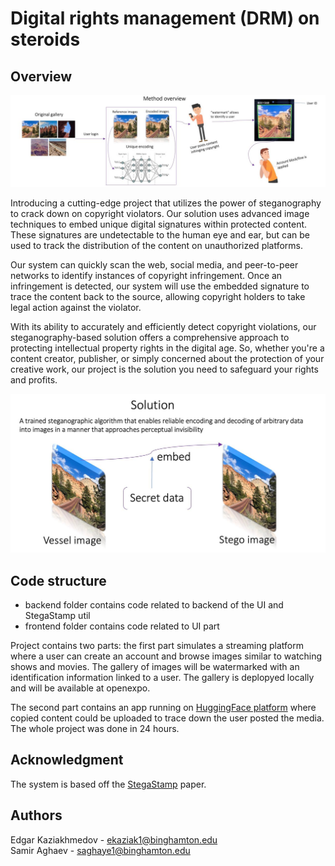 # Digital rights management (DRM) on steroids

## Overview

![Overview](info1.jpg)

Introducing a cutting-edge project that utilizes the power of steganography to crack down on copyright violators. Our solution uses advanced image techniques to embed unique digital signatures within protected content. These signatures are undetectable to the human eye and ear, but can be used to track the distribution of the content on unauthorized platforms.

Our system can quickly scan the web, social media, and peer-to-peer networks to identify instances of copyright infringement. Once an infringement is detected, our system will use the embedded signature to trace the content back to the source, allowing copyright holders to take legal action against the violator.

With its ability to accurately and efficiently detect copyright violations, our steganography-based solution offers a comprehensive approach to protecting intellectual property rights in the digital age. So, whether you're a content creator, publisher, or simply concerned about the protection of your creative work, our project is the solution you need to safeguard your rights and profits.


![Solution](info2.jpg)

## Code structure

 - backend folder contains code related to backend of the UI and StegaStamp util
 - frontend folder contains code related to UI part


Project contains two parts: the first part simulates a streaming platform
where a user can create an account and browse images similar to watching
shows and movies. The gallery of images will be watermarked with
an identification information linked to a user. The gallery is deplopyed locally and will
be available at openexpo.

The second part contains an app running on [HuggingFace platform](https://huggingface.co/spaces/edosedgar/stegastamp_extract)
where copied content could be uploaded to trace down the user posted the media.
The whole project was done in 24 hours.

## Acknowledgment

The system is based off the [StegaStamp](https://github.com/tancik/StegaStamp) paper.

## Authors

Edgar Kaziakhmedov - ekaziak1@binghamton.edu <br>
Samir Aghaev - saghaye1@binghamton.edu

